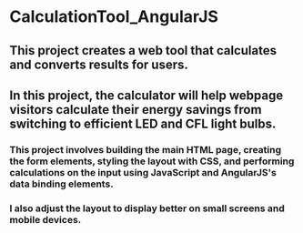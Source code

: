 # CalculationTool_AngularJS

## This project creates a web tool that calculates and converts results for users.
## In this project, the calculator will help webpage visitors calculate their energy savings from switching to efficient LED and CFL light bulbs. 

### This project involves building the main HTML page, creating the form elements, styling the layout with CSS, and performing calculations on the input using JavaScript and AngularJS's data binding elements.
### I also adjust the layout to display better on small screens and mobile devices.
